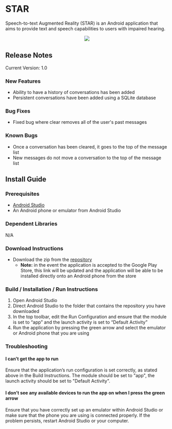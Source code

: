 # STAR

Speech-to-text Augmented Reality (STAR) is an Android application that aims to provide text and speech capabilities to users with impaired hearing.

<p align="center">
  <img src ="http://i.imgur.com/4MJ2hPn.png"/>
</p>

## Release Notes
Current Version: 1.0

### New Features
* Ability to have a history of conversations has been added
* Persistent conversations have been added using a SQLite database

### Bug Fixes
* Fixed bug where clear removes all of the user's past messages

### Known Bugs
* Once a conversation has been cleared, it goes to the top of the message list
* New messages do not move a conversation to the top of the message list

## Install Guide

### Prerequisites
* [Android Studio](https://developer.android.com/studio/index.html)
* An Android phone or emulator from Android Studio

### Dependent Libraries
N/A

### Download Instructions
* Download the zip from the [repository](https://github.com/quintonj/STAR) 
  * __Note:__ in the event the application is accepted to the Google Play Store, this link will be updated and the application will be able to be installed directly onto an Android phone from the store

### Build / Installation / Run Instructions 
1. Open Android Studio
2. Direct Android Studio to the folder that contains the repository you have downloaded
3. In the top toolbar, edit the Run Configuration and ensure that the module is set to “app” and the launch activity is set to “Default Activity”
4. Run the application by pressing the green arrow and select the emulator or Android phone that you are using

### Troubleshooting
#### I can’t get the app to run
Ensure that the application’s run configuration is set correctly, as stated above in the Build Instructions. The module should be set to "app", the launch activity should be set to "Default Activity".

#### I don’t see any available devices to run the app on when I press the green arrow
Ensure that you have correctly set up an emulator within Android Studio or make sure that the phone you are using is connected properly. If the problem persists, restart Android Studio or your computer.



